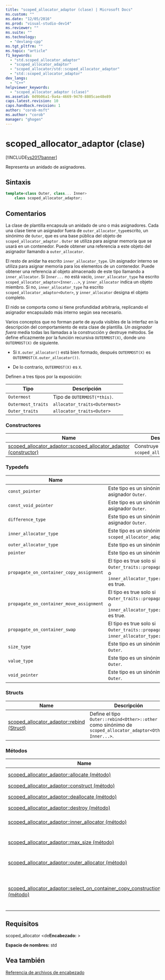 ```yaml
---
title: "scoped_allocator_adaptor (clase) | Microsoft Docs"
ms.custom: ""
ms.date: "12/05/2016"
ms.prod: "visual-studio-dev14"
ms.reviewer: ""
ms.suite: ""
ms.technology: 
  - "devlang-cpp"
ms.tgt_pltfrm: ""
ms.topic: "article"
f1_keywords: 
  - "std.scoped_allocator_adaptor"
  - "scoped_allocator_adaptor"
  - "scoped_allocator/std::scoped_allocator_adaptor"
  - "std::scoped_allocator_adaptor"
dev_langs: 
  - "C++"
helpviewer_keywords: 
  - "scoped_allocator_adaptor (clase)"
ms.assetid: 0d9b06a1-9a4a-4669-9470-8805cae48e89
caps.latest.revision: 10
caps.handback.revision: 1
author: "corob-msft"
ms.author: "corob"
manager: "ghogen"
---
```

# scoped_allocator_adaptor (clase)
[!INCLUDE[vs2017banner](../assembler/inline/includes/vs2017banner.md)]

Representa un anidado de asignadores.  
  
## Sintaxis  
  
```cpp  
template<class Outer, class... Inner>  
    class scoped_allocator_adaptor;  
```  
  
## Comentarios  
 La clase de plantilla encapsula un anidado de uno o más asignadores.  Cada una clase tiene un asignador fuera de `outer_allocator_type`escrito, un sinónimo de `Outer`, que es una base pública del objeto de `scoped_allocator_adaptor` .  `Outer` se utiliza para asignar memoria que se usará en un contenedor.  Puede obtener una referencia a este objeto del asignador llamando a `outer_allocator`.  
  
 El resto de anidar ha escrito `inner_allocator_type`.  Un asignador interno se utiliza para asignar memoria para los elementos de un contenedor.  Puede obtener una referencia al objeto almacenado de este tipo llamando a `inner_allocator`.  Si `Inner...` no está vacío, `inner_allocator_type` ha escrito `scoped_allocator_adaptor<Inner...>`, y `inner_allocator` indica un objeto miembro.  Si no, `inner_allocator_type` ha escrito `scoped_allocator_adaptor<Outer>`, y `inner_allocator` designa el objeto completo.  
  
 El nido se comporta como si tiene profundidad arbitraria, replicando el asignador encapsulado más interno según sea necesario.  
  
 Varios conceptos que no forman parte de ayuda visibles de la interfaz en la descripción del comportamiento de esta clase de plantilla.  *Un asignador fuera* media todas las llamadas a la construcción y destruye métodos.  Se define eficazmente por la función recursiva `OUTERMOST(X)`, donde uno `OUTERMOST(X)` de siguiente.  
  
-   Si `X.outer_allocator()` está bien formado, después `OUTERMOST(X)` es `OUTERMOST(X.outer_allocator())`.  
  
-   De lo contrario, `OUTERMOST(X)` es `X`.  
  
 Definen a tres tipos por la exposición:  
  
|Tipo|Descripción|  
|----------|-----------------|  
|`Outermost`|Tipo de `OUTERMOST(*this)`.|  
|`Outermost_traits`|`allocator_traits<Outermost>`|  
|`Outer_traits`|`allocator_traits<Outer>`|  
  
### Constructores  
  
|Name|Descripción|  
|----------|-----------------|  
|[scoped\_allocator\_adaptor::scoped\_allocator\_adaptor \(constructor\)](../Topic/scoped_allocator_adaptor::scoped_allocator_adaptor%20Constructor.md)|Construye un objeto `scoped_allocator_adaptor`.|  
  
### Typedefs  
  
|Name|Descripción|  
|----------|-----------------|  
|`const_pointer`|Este tipo es un sinónimo de `const_pointer` que se asocia el asignador `Outer`.|  
|`const_void_pointer`|Este tipo es un sinónimo de `const_void_pointer` que se asocia el asignador `Outer`.|  
|`difference_type`|Este tipo es un sinónimo de `difference_type` que se asocia el asignador `Outer`.|  
|`inner_allocator_type`|Este tipo es un sinónimo para el tipo de adaptador anidados `scoped_allocator_adaptor<Inner...>`.|  
|`outer_allocator_type`|Este tipo es un sinónimo para el tipo de asignador base `Outer`.|  
|`pointer`|Este tipo es un sinónimo de `pointer` asociado al asignador `Outer`.|  
|`propagate_on_container_copy_assignment`|El tipo es true solo si `Outer_traits::propagate_on_container_copy_assignment` es true o `inner_allocator_type::propagate_on_container_copy_assignment` es true.|  
|`propagate_on_container_move_assignment`|El tipo es true solo si `Outer_traits::propagate_on_container_move_assignment` es true o `inner_allocator_type::propagate_on_container_move_assignment` es true.|  
|`propagate_on_container_swap`|El tipo es true solo si `Outer_traits::propagate_on_container_swap` es true o `inner_allocator_type::propagate_on_container_swap` es true.|  
|`size_type`|Este tipo es un sinónimo de `size_type` asociado al asignador `Outer`.|  
|`value_type`|Este tipo es un sinónimo de `value_type` asociado al asignador `Outer`.|  
|`void_pointer`|Este tipo es un sinónimo de `void_pointer` asociado al asignador `Outer`.|  
  
### Structs  
  
|Name|Descripción|  
|----------|-----------------|  
|[scoped\_allocator\_adaptor::rebind \(Struct\)](../Topic/scoped_allocator_adaptor::rebind%20Struct.md)|Define el tipo `Outer::rebind<Other>::other` como sinónimo de `scoped_allocator_adaptor<Other, Inner...>`.|  
  
### Métodos  
  
|Name|Descripción|  
|----------|-----------------|  
|[scoped\_allocator\_adaptor::allocate \(método\)](../Topic/scoped_allocator_adaptor::allocate%20Method.md)|Asigna memoria mediante el asignador de `Outer` .|  
|[scoped\_allocator\_adaptor::construct \(método\)](../Topic/scoped_allocator_adaptor::construct%20Method.md)|Construye un objeto.|  
|[scoped\_allocator\_adaptor::deallocate \(método\)](../Topic/scoped_allocator_adaptor::deallocate%20Method.md)|Desasigna objetos utilizando el asignador externo.|  
|[scoped\_allocator\_adaptor::destroy \(método\)](../Topic/scoped_allocator_adaptor::destroy%20Method.md)|Destruye un objeto especificado.|  
|[scoped\_allocator\_adaptor::inner\_allocator \(método\)](../Topic/scoped_allocator_adaptor::inner_allocator%20Method.md)|Recupera una referencia al objeto almacenado de `inner_allocator_type`escrito.|  
|[scoped\_allocator\_adaptor::max\_size \(método\)](../Topic/scoped_allocator_adaptor::max_size%20Method.md)|Determina el número máximo de objetos que se pueden asignar mediante el asignador externo.|  
|[scoped\_allocator\_adaptor::outer\_allocator \(método\)](../Topic/scoped_allocator_adaptor::outer_allocator%20Method.md)|Recupera una referencia al objeto almacenado de `outer_allocator_type`escrito.|  
|[scoped\_allocator\_adaptor::select\_on\_container\_copy\_construction \(método\)](../Topic/scoped_allocator_adaptor::select_on_container_copy_construction%20Method.md)|Crea un nuevo objeto de `scoped_allocator_adaptor` con cada asignador almacenado que el objeto inicializado llamando a `select_on_container_copy_construction` para cada asignador correspondiente.|  
  
## Requisitos  
 scoped\_allocator \<de**Encabezado:** \>  
  
 **Espacio de nombres:** std  
  
## Vea también  
 [Referencia de archivos de encabezado](../standard-library/cpp-standard-library-header-files.md)